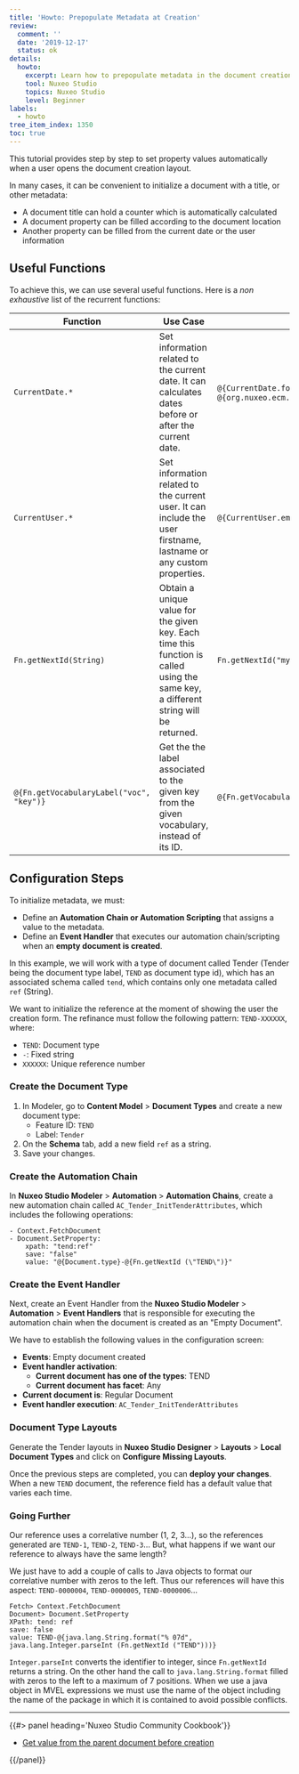 ```yaml
---
title: 'Howto: Prepopulate Metadata at Creation'
review:
  comment: ''
  date: '2019-12-17'
  status: ok
details:
  howto:
    excerpt: Learn how to prepopulate metadata in the document creation layout
    tool: Nuxeo Studio
    topics: Nuxeo Studio
    level: Beginner
labels:
  - howto
tree_item_index: 1350
toc: true
---
```


This tutorial provides step by step to set property values automatically when a user opens the document creation layout.

In many cases, it can be convenient to initialize a document with a title, or other metadata:
- A document title can hold a counter which is automatically calculated
- A document property can be filled according to the document location
- Another property can be filled from the current date or the user information

## Useful Functions

To achieve this, we can use several useful functions. Here is a _non exhaustive_ list of the recurrent functions:

| Function               | Use Case                                                                                                                           | Example                                                                                                                                            |
| ---------------------- | ---------------------------------------------------------------------------------------------------------------------------------- | -------------------------------------------------------------------------------------------------------------------------------------------------- |
| `CurrentDate.*`        | Set information related to the current date. It can calculates dates before or after the current date.                              | `@{CurrentDate.format("ddMMyyyy")}`, `@{CurrentDate.days(7)}`, `@{org.nuxeo.ecm.core.schema.utils.DateParser.formatW3CDateTime(CurrentDate.date)}` |
| `CurrentUser.*`        | Set information related to the current user. It can include the user firstname, lastname or any custom properties.                  | `@{CurrentUser.email}`                                                                                                                             |
| `Fn.getNextId(String)` | Obtain a unique value for the given key. Each time this function is called using the same key, a different string will be returned. | `Fn.getNextId("myCustomCounter")`                                                                                                                  |
|  `@{Fn.getVocabularyLabel("voc", "key")}` | Get the the label associated to the given key from the given vocabulary, instead of its ID. | `@{Fn.getVocabularyLabel("status", "in_progress")}` |

## Configuration Steps

To initialize metadata, we must:

- Define an **Automation Chain or Automation Scripting** that assigns a value to the metadata.
- Define an **Event Handler** that executes our automation chain/scripting when an **empty document is created**.

In this example, we will work with a type of document called Tender (Tender being the document type label, `TEND` as document type id), which has an associated schema called `tend`, which contains only one metadata called `ref` (String).

We want to initialize the reference at the moment of showing the user the creation form. The refinance must follow the following pattern: `TEND-XXXXXX`, where:
- `TEND`: Document type
- `-`: Fixed string
- `XXXXXX`: Unique reference number

### Create the Document Type

1. In Modeler, go to **Content Model** > **Document Types** and create a new document type:
    - Feature ID: `TEND`
    - Label: `Tender`
1. On the **Schema** tab, add a new field `ref` as a string.
1. Save your changes.

### Create the Automation Chain

In **Nuxeo Studio Modeler** > **Automation** > **Automation Chains**, create a new automation chain called `AC_Tender_InitTenderAttributes`, which includes the following operations:

```
- Context.FetchDocument
- Document.SetProperty:
    xpath: "tend:ref"
    save: "false"
    value: "@{Document.type}-@{Fn.getNextId (\"TEND\")}"
```

### Create the Event Handler

Next, create an Event Handler from the **Nuxeo Studio Modeler** > **Automation** > **Event Handlers** that is responsible for executing the automation chain when the document is created as an "Empty Document".</br>

We have to establish the following values in the configuration screen:
- **Events**: Empty document created
- **Event handler activation**:
  - **Current document has one of the types**: TEND
  - **Current document has facet**: Any
- **Current document is**: Regular Document
- **Event handler execution**: `AC_Tender_InitTenderAttributes`

### Document Type Layouts

Generate the Tender layouts in **Nuxeo Studio Designer** > **Layouts** > **Local Document Types** and click on **Configure Missing Layouts**.

Once the previous steps are completed, you can **deploy your changes**.
When a new `TEND` document, the reference field has a default value that varies each time.

### Going Further

Our reference uses a correlative number (1, 2, 3...), so the references generated are `TEND-1`, `TEND-2`, `TEND-3`... But, what happens if we want our reference to always have the same length?

We just have to add a couple of calls to Java objects to format our correlative number with zeros to the left. Thus our references will have this aspect: `TEND-0000004`, `TEND-0000005`, `TEND-0000006`...

```
Fetch> Context.FetchDocument
Document> Document.SetProperty
XPath: tend: ref
save: false
value: TEND-@{java.lang.String.format("% 07d", java.lang.Integer.parseInt (Fn.getNextId ("TEND")))}
```

`Integer.parseInt` converts the identifier to integer, since `Fn.getNextId` returns a string. On the other hand the call to `java.lang.String.format` filled with zeros to the left to a maximum of 7 positions. When we use a java object in MVEL expressions we must use the name of the object including the name of the package in which it is contained to avoid possible conflicts.

* * *

<div class="row" data-equalizer data-equalize-on="medium">
<div class="column medium-6">
{{#> panel heading='Nuxeo Studio Community Cookbook'}}

- [Get value from the parent document before creation](https://github.com/nuxeo/nuxeo-studio-community-cookbook/tree/master/modules/nuxeo/modeler-tips-tricks#get-value-from-the-parent-document-before-creation)

{{/panel}}
</div>
<div class="column medium-6">
</div>
</div>
